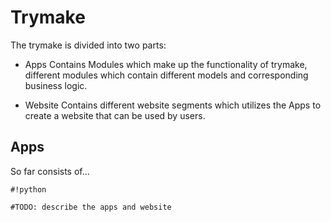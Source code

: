 # Trymake #

The trymake is divided into two parts:

* Apps
    Contains Modules which make up the functionality of trymake, different modules which contain different models and corresponding business logic.

* Website
    Contains different website segments which utilizes the Apps to create a website that can be used by users.

## Apps ##
So far consists of...


```
#!python

#TODO: describe the apps and website
```